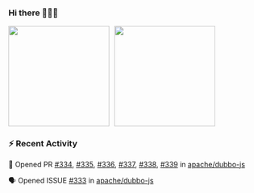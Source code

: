 ### Hi there 👋👋👋

<div style="display: flex; gap: 10px;">
  <img height="200px" src="https://github-readme-stats.vercel.app/api?username=jianyi-gronk&show_icons=true&theme=flag-india&count_private=true&hide_rank=true&include_all_commits=true">
  <img height="200px" src="https://github-readme-stats.vercel.app/api/top-langs/?username=jianyi-gronk&layout=donut">
</div>

### :zap: Recent Activity

<!--START_SECTION:activity-->
💪 Opened PR [#334](https://github.com/apache/dubbo-js/pull/334), [#335](https://github.com/apache/dubbo-js/pull/335), [#336](https://github.com/apache/dubbo-js/pull/336), [#337](https://github.com/apache/dubbo-js/pull/337), [#338](https://github.com/apache/dubbo-js/pull/338), [#339](https://github.com/apache/dubbo-js/pull/339) in [apache/dubbo-js](https://github.com/apache/dubbo-js)

🗣 Opened ISSUE [#333](https://github.com/apache/dubbo-js/issues/333) in [apache/dubbo-js](https://github.com/apache/dubbo-js)
